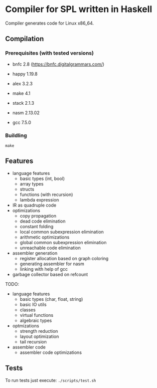 # Compiler for SPL written in Haskell

Compiler generates code for Linux x86_64.

## Compilation

### Prerequisites (with tested versions)
- bnfc 2.8 (https://bnfc.digitalgrammars.com/)
- happy 1.19.8
- alex 3.2.3
- make 4.1
- stack 2.1.3

- nasm 2.13.02
- gcc 7.5.0

### Buildling
`
make
`

## Features
- language features
  + basic types (int, bool)
  + array types
  + structs
  + functions (with recursion)
  + lambda expression
- IR as quadruple code
- optimizations
  + copy propagation
  + dead code elimination
  + constant folding
  + local common subexpression elimination
  + arithmetic optimizations
  + global common subexpression elimination
  + unreachable code elimination
- assembler generation
  + register allocation based on graph coloring
  + generating assembler for nasm
  + linking with help of gcc
- garbage collector based on refcount

TODO:
- language features
  + basic types (char, float, string)
  + basic IO utils
  + classes
  + virtual functions
  + algebraic types
- optmizations
  + strength reduction
  + layout optimization
  + tail recursion
- assembler code
  + assembler code optimizations

## Tests
To run tests just execute:
`
./scripts/test.sh
`
